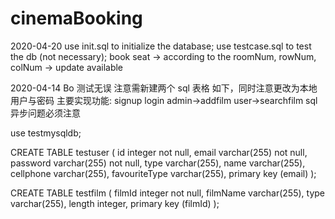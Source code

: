 # cinemaBooking

2020-04-20
use init.sql to initialize the database;
use testcase.sql to test the db (not necessary);
book seat -> according to the roomNum, rowNum, colNum -> update available

2020-04-14 Bo 测试无误
注意需新建两个 sql 表格 如下，同时注意更改为本地用户与密码
主要实现功能: signup login admin->addfilm user->searchfilm
sql 异步问题必须注意

use testmysqldb;

CREATE TABLE testuser (
id integer not null,
email varchar(255) not null,
password varchar(255) not null,
type varchar(255),
name varchar(255),
cellphone varchar(255),
favouriteType varchar(255),
primary key (email)
);

CREATE TABLE testfilm (
filmId integer not null,
filmName varchar(255),
type varchar(255),
length integer,
primary key (filmId)
);
